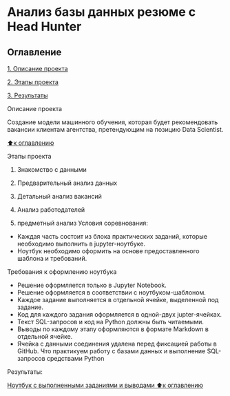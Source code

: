 # Анализ базы данных резюме с Head Hunter

## Оглавление


[1. Описание проекта]()

[2. Этапы проекта]()

[3. Результаты]()

Описание проекта

Cоздание модели машинного обучения, которая будет рекомендовать вакансии клиентам агентства, претендующим на позицию Data Scientist.

[⬆️к оглавлению]()

Этапы проекта

1. Знакомство с данными

2. Предварительный анализ данных

3. Детальный анализ вакансий

4. Анализ работодателей

5. предметный анализ Условия соревнования:
* Каждая часть состоит из блока практических заданий, которые необходимо выполнить в jupyter-ноутбуке.
* Ноутбук необходимо оформить на основе предоставленного шаблона и требований.

Требования к оформлению ноутбука

* Решение оформляется только в Jupyter Notebook.
* Решение оформляется в соответствии с ноутбуком-шаблоном.
* Каждое задание выполняется в отдельной ячейке, выделенной под задание.
* Код для каждого задания оформляется в одной-двух jupter-ячейках.
* Текст SQL-запросов и код на Python должны быть читаемыми.
* Выводы по каждому этапу оформляются в формате Markdown в отдельной ячейке.
* Ячейка с данными соединения удалена перед фиксацией работы в GitHub. Что практикуем работу с базами данных и выполнение SQL-запросов средствами Python

Результаты:

[Ноутбук с выполненными заданиями и выводами ⬆️к оглавлению]()